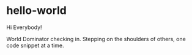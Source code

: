 # hello-world

Hi Everybody!

World Dominator checking in. Stepping on the shoulders of others, one code snippet at a time.
